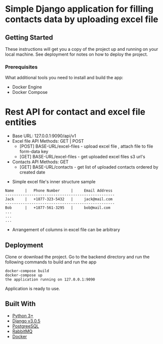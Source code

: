 # Simple Django application for filling contacts data by uploading excel file
## Getting Started
These instructions will get you a copy of the project up and running on your local machine. See deployment for notes on how to deploy the project.
### Prerequisites
What additional tools you need to install and build the app:
* Docker Engine
* Docker Compose
# Rest API for contact and excel file entities
  - Base URL: 127.0.0.1:9090/api/v1
  - Excel file API Methods: GET | POST 
    - [POST] BASE-URL/excel-files - upload excel file , attach file to file form-data key
    - [GET]  BASE-URL/excel-files - get uploaded excel files s3 url's 
  - Contacts API Methods: GET
    - [GET]  BASE-URL/contacts - get list of uploaded contacts ordered by created date

* Simple excel file's inner structure sample
```
Name     |   Phone Number     |     Email Address
--------------------------------------------------
Jack     |   +1877-323-5432   |     jack@mail.com
--------------------------------------------------
Bob      |   +1877-561-3295   |     bob@mail.com
...
...
...
```
* Arrangement of columns in excel file can be arbitrary

## Deployment

Clone or download the project. Go to the backend directory and run the following commands to build and run the app
```
docker-compose build
docker-compose up
the application running on 127.0.0.1:9090
```
Application is ready to use.

## Built With
* [Python 3+](https://docs.python.org/3/)
* [Django v3.0.5](https://www.djangoproject.com/)
* [PostgreeSQL](https://www.postgresql.org/)
* [RabbitMQ](https://www.rabbitmq.com/)
* [Docker](https://www.docker.com/)

